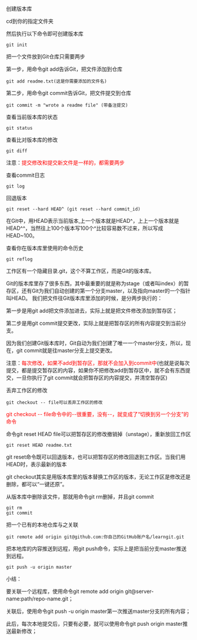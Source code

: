 创建版本库

cd到你的指定文件夹

然后执行以下命令即可创建版本库

```
git init
```
把一个文件放到Git仓库只需要两步

第一步，用命令git add告诉Git，把文件添加到仓库

```
git add readme.txt(这是你需要添加的文件名)  

```
第二步，用命令git commit告诉Git，把文件提交到仓库

```
git commit -m "wrote a readme file" (带备注提交)
```

查看当前版本库的状态

```
git status
```

查看比对版本库的修改

```
git diff

```

注意：<font color="red">提交修改和提交新文件是一样的，都需要两步</font>

查看commit日志

```
git log
```

回退版本

```
git reset --hard HEAD^ (git reset --hard commit_id)
```

在Git中，用HEAD表示当前版本,上一个版本就是HEAD^，上上一个版本就是HEAD^^，当然往上100个版本写100个^比较容易数不过来，所以写成HEAD~100。

查看你在版本库里使用的命令历史

```
git reflog

```


工作区有一个隐藏目录.git，这个不算工作区，而是Git的版本库。

Git的版本库里存了很多东西，其中最重要的就是称为stage（或者叫index）的暂存区，还有Git为我们自动创建的第一个分支master，以及指向master的一个指针叫HEAD。
我们把文件往Git版本库里添加的时候，是分两步执行的：

第一步是用git add把文件添加进去，实际上就是把文件修改添加到暂存区；

第二步是用git commit提交更改，实际上就是把暂存区的所有内容提交到当前分支。

因为我们创建Git版本库时，Git自动为我们创建了唯一一个master分支，所以，现在，git commit就是往master分支上提交更改。


注意：<font color="red">每次修改，如果不add到暂存区，那就不会加入到commit中</font>(也就是说每次提交，都是提交暂存区的内容，如果你不把修改add到暂存区中，就不会有东西提交，一旦你执行了git commit就会把暂存区的内容提交，并清空暂存区)


丢弃工作区的修改

```
git checkout -- file可以丢弃工作区的修改

```

<font color="red">git checkout -- file命令中的--很重要，没有--，就变成了“切换到另一个分支”的命令</font>

命令git reset HEAD file可以把暂存区的修改撤销掉（unstage），重新放回工作区

```
git reset HEAD readme.txt

```

git reset命令既可以回退版本，也可以把暂存区的修改回退到工作区。当我们用HEAD时，表示最新的版本

git checkout其实是用版本库里的版本替换工作区的版本，无论工作区是修改还是删除，都可以“一键还原”。

从版本库中删除该文件，那就用命令git rm删掉，并且git commit

```
git rm
git commit
```

把一个已有的本地仓库与之关联

```
git remote add origin git@github.com:你自己的GitHub账户名/learngit.git

```


把本地库的内容推送到远程，用git push命令，实际上是把当前分支master推送到远程。

```
git push -u origin master
```

小结：

要关联一个远程库，使用命令git remote add origin git@server-name:path/repo-name.git；

关联后，使用命令git push -u origin master第一次推送master分支的所有内容；

此后，每次本地提交后，只要有必要，就可以使用命令git push origin master推送最新修改；









